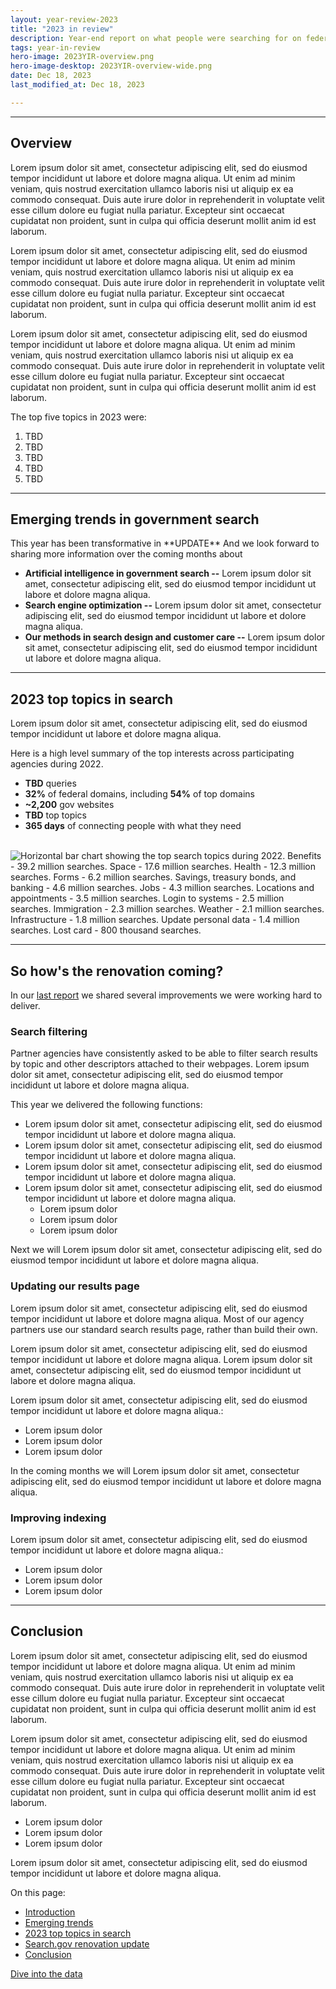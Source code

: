 ```yaml
---
layout: year-review-2023
title: "2023 in review"
description: Year-end report on what people were searching for on federal government websites.
tags: year-in-review
hero-image: 2023YIR-overview.png
hero-image-desktop: 2023YIR-overview-wide.png
date: Dec 18, 2023
last_modified_at: Dec 18, 2023

---
```


<div class="grid-row grid-gap">
<article class="desktop:grid-col-8 usa-prose article">
    <main id="main-content">
        <hr class="section-break" id="section_1">
        <h2 class="title" id="">Overview</h2>
        <p>Lorem ipsum dolor sit amet, consectetur adipiscing elit, sed do eiusmod tempor incididunt ut labore et dolore magna aliqua. Ut enim ad minim veniam, quis nostrud exercitation ullamco laboris nisi ut aliquip ex ea commodo consequat. Duis aute irure dolor in reprehenderit in voluptate velit esse cillum dolore eu fugiat nulla pariatur. Excepteur sint occaecat cupidatat non proident, sunt in culpa qui officia deserunt mollit anim id est laborum.</p>
        <p>Lorem ipsum dolor sit amet, consectetur adipiscing elit, sed do eiusmod tempor incididunt ut labore et dolore magna aliqua. Ut enim ad minim veniam, quis nostrud exercitation ullamco laboris nisi ut aliquip ex ea commodo consequat. Duis aute irure dolor in reprehenderit in voluptate velit esse cillum dolore eu fugiat nulla pariatur. Excepteur sint occaecat cupidatat non proident, sunt in culpa qui officia deserunt mollit anim id est laborum.</p>
        <p>Lorem ipsum dolor sit amet, consectetur adipiscing elit, sed do eiusmod tempor incididunt ut labore et dolore magna aliqua. Ut enim ad minim veniam, quis nostrud exercitation ullamco laboris nisi ut aliquip ex ea commodo consequat. Duis aute irure dolor in reprehenderit in voluptate velit esse cillum dolore eu fugiat nulla pariatur. Excepteur sint occaecat cupidatat non proident, sunt in culpa qui officia deserunt mollit anim id est laborum.</p>
        <div class="grid-row grid-gap">
        </div>
		<p>The top five topics in 2023 were:</p>
        <ol>
            <li>TBD</li>
            <li>TBD</li>
            <li>TBD</li>
            <li>TBD</li>
            <li>TBD</li>
        </ol>
        <hr class="section-break" id="section_2">
        <h2>Emerging trends in government search</h2>
        <p>This year has been transformative in **UPDATE** And we look forward to sharing more information over the coming months about</p>
        <ul>
            <li><strong>Artificial intelligence in government search --</strong> Lorem ipsum dolor sit amet, consectetur adipiscing elit, sed do eiusmod tempor incididunt ut labore et dolore magna aliqua.</li>
            <li><strong>Search engine optimization --</strong> Lorem ipsum dolor sit amet, consectetur adipiscing elit, sed do eiusmod tempor incididunt ut labore et dolore magna aliqua.</li>
            <li><strong>Our methods in search design and customer care --</strong> Lorem ipsum dolor sit amet, consectetur adipiscing elit, sed do eiusmod tempor incididunt ut labore et dolore magna aliqua.</li>
        </ul>
        <hr class="section-break" id="section_3">
		<h2>2023 top topics in search</h2>
		<p>Lorem ipsum dolor sit amet, consectetur adipiscing elit, sed do eiusmod tempor incididunt ut labore et dolore magna aliqua.</p>
		<p>Here is a high level summary of the top interests across participating agencies during 2022.</p>
		<ul>
			<li><strong>TBD</strong> queries</li>
			<li><strong>32%</strong> of federal domains, including <strong>54%</strong> of top domains</li>
			<li><strong>~2,200</strong> gov websites</li>
			<li><strong>TBD</strong> top topics</li>
			<li><strong>365 days</strong> of connecting people with what they need</li>
		</ul>
        <br>		
		<img src="{{ site.baseurl }}/about/updates/year-in-review/2023-year-in-review/img/top-topics-in-search-sample.png" alt="Horizontal bar chart showing the top search topics during 2022. Benefits - 39.2 million searches. Space - 17.6 million searches. Health - 12.3 million searches. Forms - 6.2 million searches. Savings, treasury bonds, and banking - 4.6 million searches. Jobs - 4.3 million searches. Locations and appointments - 3.5 million searches. Login to systems - 2.5 million searches. Immigration - 2.3 million searches. Weather - 2.1 million searches. Infrastructure - 1.8 million searches. Update personal data - 1.4 million searches. Lost card - 800 thousand searches." />
        <hr class="section-break" id="section_4">
        <h2 id="">So how's the renovation coming?</h2>
        <p>In our <a href="{{ site.baseurl }}/about/updates/year-in-review/overview.html#section-5">last report</a> we shared several improvements we were working hard to deliver. </p>
        <h3>Search filtering</h3>
        <p>Partner agencies have consistently asked to be able to filter search results by topic and other descriptors attached to their webpages. Lorem ipsum dolor sit amet, consectetur adipiscing elit, sed do eiusmod tempor incididunt ut labore et dolore magna aliqua.</p>
        <p>This year we delivered the following functions:</p>
        <ul>
            <li>Lorem ipsum dolor sit amet, consectetur adipiscing elit, sed do eiusmod tempor incididunt ut labore et dolore magna aliqua.</li>
            <li>Lorem ipsum dolor sit amet, consectetur adipiscing elit, sed do eiusmod tempor incididunt ut labore et dolore magna aliqua.</li>
            <li>Lorem ipsum dolor sit amet, consectetur adipiscing elit, sed do eiusmod tempor incididunt ut labore et dolore magna aliqua.</li>
            <li>Lorem ipsum dolor sit amet, consectetur adipiscing elit, sed do eiusmod tempor incididunt ut labore et dolore magna aliqua.
                <ul>
                    <li>Lorem ipsum dolor</li>
                    <li>Lorem ipsum dolor</li>
                    <li>Lorem ipsum dolor</li>
                </ul>
            </li>
        </ul>
        <p>Next we will Lorem ipsum dolor sit amet, consectetur adipiscing elit, sed do eiusmod tempor incididunt ut labore et dolore magna aliqua.</p>
        <h3>Updating our results page</h3>
        <p>Lorem ipsum dolor sit amet, consectetur adipiscing elit, sed do eiusmod tempor incididunt ut labore et dolore magna aliqua. Most of our agency partners use our standard search results page, rather than build their own.</p>
        <p>Lorem ipsum dolor sit amet, consectetur adipiscing elit, sed do eiusmod tempor incididunt ut labore et dolore magna aliqua. Lorem ipsum dolor sit amet, consectetur adipiscing elit, sed do eiusmod tempor incididunt ut labore et dolore magna aliqua.</p>
        <p>Lorem ipsum dolor sit amet, consectetur adipiscing elit, sed do eiusmod tempor incididunt ut labore et dolore magna aliqua.:</p>
                <ul>
                    <li>Lorem ipsum dolor</li>
                    <li>Lorem ipsum dolor</li>
                    <li>Lorem ipsum dolor</li>
                </ul>
        <p>In the coming months we will Lorem ipsum dolor sit amet, consectetur adipiscing elit, sed do eiusmod tempor incididunt ut labore et dolore magna aliqua.</p>
        <h3>Improving indexing</h3>
        <p>Lorem ipsum dolor sit amet, consectetur adipiscing elit, sed do eiusmod tempor incididunt ut labore et dolore magna aliqua.:</p>
                <ul>
                    <li>Lorem ipsum dolor</li>
                    <li>Lorem ipsum dolor</li>
                    <li>Lorem ipsum dolor</li>
                </ul>
        <hr class="section-break" id="section_5">
        <h2 id="">Conclusion</h2>
        <p>Lorem ipsum dolor sit amet, consectetur adipiscing elit, sed do eiusmod tempor incididunt ut labore et dolore magna aliqua. Ut enim ad minim veniam, quis nostrud exercitation ullamco laboris nisi ut aliquip ex ea commodo consequat. Duis aute irure dolor in reprehenderit in voluptate velit esse cillum dolore eu fugiat nulla pariatur. Excepteur sint occaecat cupidatat non proident, sunt in culpa qui officia deserunt mollit anim id est laborum.</p>
		<p>Lorem ipsum dolor sit amet, consectetur adipiscing elit, sed do eiusmod tempor incididunt ut labore et dolore magna aliqua. Ut enim ad minim veniam, quis nostrud exercitation ullamco laboris nisi ut aliquip ex ea commodo consequat. Duis aute irure dolor in reprehenderit in voluptate velit esse cillum dolore eu fugiat nulla pariatur. Excepteur sint occaecat cupidatat non proident, sunt in culpa qui officia deserunt mollit anim id est laborum.</p>
                <ul>
                    <li>Lorem ipsum dolor</li>
                    <li>Lorem ipsum dolor</li>
                    <li>Lorem ipsum dolor</li>
                </ul>
		<p>Lorem ipsum dolor sit amet, consectetur adipiscing elit, sed do eiusmod tempor incididunt ut labore et dolore magna aliqua.</p>
    </main>
</article>
<div class="desktop:grid-col-4 desktop:display-block tablet:display-none">
    <aside class="usa-in-page-nav-together">
        <nav role="navigation" arial-label="In-page navigation">
                <p class="usa-sidenav-label">On this page:</p>
            <ul class="usa-in-page-nav-together-list">
                <li class="usa-in-page-nav-together__item"><a href="#section_1" class="usa-in-page-nav-together__link usa-current">Introduction</a></li>
                <li class="usa-in-page-nav-together__item"><a href="#section_2" class="usa-in-page-nav-together__link">Emerging trends</a></li>
                <li class="usa-in-page-nav-together__item"><a href="#section_3" class="usa-in-page-nav-together__link">2023 top topics in search</a></li>
                <li class="usa-in-page-nav-together__item"><a href="#section_4" class="usa-in-page-nav-together__link">Search.gov renovation update</a></li>
                <li class="usa-in-page-nav-together__item"><a href="#section_5" class="usa-in-page-nav-together__link">Conclusion</a></li>
            </ul>
        </nav>
    </aside>
</div>
</div>
<div>
<a class="usa-button usa-button--outline" href="{{ site.baseurl }}/about/updates/year-in-review/2023-year-in-review/data.html">Dive into the data</a>
</div>
